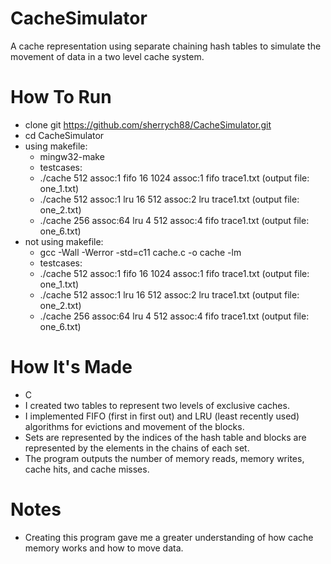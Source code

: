 # CacheSimulator
A cache representation using separate chaining hash tables to simulate the movement of data in a two level cache system.
# How To Run
- clone git https://github.com/sherrych88/CacheSimulator.git
- cd CacheSimulator
- using makefile:
  - mingw32-make
  - testcases:
  - ./cache 512 assoc:1 fifo 16 1024 assoc:1 fifo trace1.txt 
          (output file: one_1.txt)
  - ./cache 512 assoc:1 lru 16 512 assoc:2 lru trace1.txt
          (output file: one_2.txt)
  - ./cache 256 assoc:64 lru 4 512 assoc:4 fifo trace1.txt
          (output file: one_6.txt)
- not using makefile:
  - gcc -Wall -Werror -std=c11 cache.c -o cache -lm
  - testcases:
  - ./cache 512 assoc:1 fifo 16 1024 assoc:1 fifo trace1.txt 
          (output file: one_1.txt)
  - ./cache 512 assoc:1 lru 16 512 assoc:2 lru trace1.txt
          (output file: one_2.txt)
  - ./cache 256 assoc:64 lru 4 512 assoc:4 fifo trace1.txt
          (output file: one_6.txt)
 # How It's Made
 - C
 - I created two tables to represent two levels of exclusive caches.
 - I implemented FIFO (first in first out) and LRU (least recently used) algorithms for evictions and movement of the blocks.
 - Sets are represented by the indices of the hash table and blocks are represented by the elements in the chains of each set.
 - The program outputs the number of memory reads, memory writes, cache hits, and cache misses.
 # Notes
 - Creating this program gave me a greater understanding of how cache memory works and how to move data.

